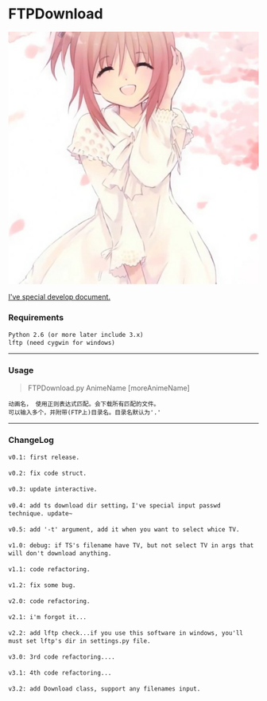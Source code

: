 ﻿FTPDownload
===========

   ![LittleKey](https://github.com/LittleKey/gallery/blob/master/MyPic.png?raw=true)

   [I've special develop document.](https://github.com/LittleKey/FTPDownload/blob/master/src/README.md)



### Requirements

    Python 2.6 (or more later include 3.x)
    lftp (need cygwin for windows)

------------------------
### Usage

   > FTPDownload.py AnimeName [moreAnimeName]

    动画名， 使用正则表达式匹配。会下载所有匹配的文件。
    可以输入多个，并附带(FTP上)目录名。目录名默认为'.'


------------------------
### ChangeLog

    v0.1: first release.

    v0.2: fix code struct.

    v0.3: update interactive.

    v0.4: add ts download dir setting，I've special input passwd technique. update~

    v0.5: add '-t' argument, add it when you want to select whice TV.

    v1.0: debug: if TS's filename have TV, but not select TV in args that will don't download anything.

    v1.1: code refactoring.

    v1.2: fix some bug.

    v2.0: code refactoring.

    v2.1: i'm forgot it...

    v2.2: add lftp check...if you use this software in windows, you'll must set lftp's dir in settings.py file.

    v3.0: 3rd code refactoring....

    v3.1: 4th code refactoring...

    v3.2: add Download class, support any filenames input.
